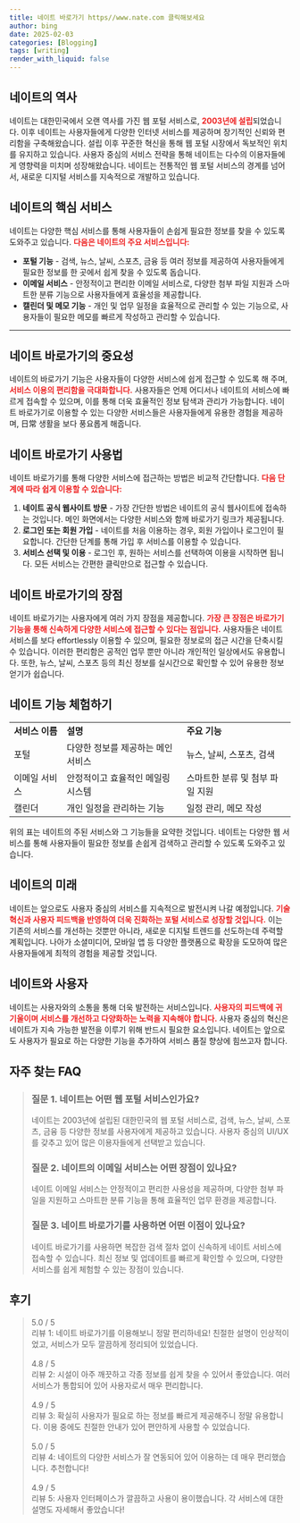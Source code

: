 ```yaml
---
title: 네이트 바로가기 https//www.nate.com 클릭해보세요
author: bing
date: 2025-02-03
categories: [Blogging]
tags: [writing]
render_with_liquid: false
---
```



<h2 id='네이트의 역사'>네이트의 역사</h2>

<p>네이트는 대한민국에서 오랜 역사를 가진 웹 포털 서비스로, <b><span style="color: #ee2323;">2003년에 설립</span></b>되었습니다. 이후 네이트는 사용자들에게 다양한 인터넷 서비스를 제공하며 장기적인 신뢰와 편리함을 구축해왔습니다. 설립 이후 꾸준한 혁신을 통해 웹 포털 시장에서 독보적인 위치를 유지하고 있습니다. 사용자 중심의 서비스 전략을 통해 네이트는 다수의 이용자들에게 영향력을 미치며 성장해왔습니다. 네이트는 전통적인 웹 포털 서비스의 경계를 넘어서, 새로운 디지털 서비스를 지속적으로 개발하고 있습니다.</p>

<h2 id='네이트의 핵심 서비스'>네이트의 핵심 서비스</h2>

<p>네이트는 다양한 핵심 서비스를 통해 사용자들이 손쉽게 필요한 정보를 찾을 수 있도록 도와주고 있습니다. <b><span style="color: #ee2323;">다음은 네이트의 주요 서비스입니다:</span></b></p>

<ul>
    <li><b>포털 기능</b> - 검색, 뉴스, 날씨, 스포츠, 금융 등 여러 정보를 제공하여 사용자들에게 필요한 정보를 한 곳에서 쉽게 찾을 수 있도록 돕습니다.</li>
    <li><b>이메일 서비스</b> - 안정적이고 편리한 이메일 서비스로, 다양한 첨부 파일 지원과 스마트한 분류 기능으로 사용자들에게 효율성을 제공합니다.</li>
    <li><b>캘린더 및 메모 기능</b> - 개인 및 업무 일정을 효율적으로 관리할 수 있는 기능으로, 사용자들이 필요한 메모를 빠르게 작성하고 관리할 수 있습니다.</li>
</ul>

<hr />

<h2 id='네이트 바로가기의 중요성'>네이트 바로가기의 중요성</h2>

<p>네이트의 바로가기 기능은 사용자들이 다양한 서비스에 쉽게 접근할 수 있도록 해 주며, <b><span style="color: #ee2323;">서비스 이용의 편리함을 극대화합니다.</span></b> 사용자들은 언제 어디서나 네이트의 서비스에 빠르게 접속할 수 있으며, 이를 통해 더욱 효율적인 정보 탐색과 관리가 가능합니다. 네이트 바로가기로 이용할 수 있는 다양한 서비스들은 사용자들에게 유용한 경험을 제공하며, 日常 생활을 보다 풍요롭게 해줍니다.</p>

<h2 id='네이트 바로가기 사용법'>네이트 바로가기 사용법</h2>

<p>네이트 바로가기를 통해 다양한 서비스에 접근하는 방법은 비교적 간단합니다. <b><span style="color: #ee2323;">다음 단계에 따라 쉽게 이용할 수 있습니다:</span></b></p>

<ol>
    <li><b>네이트 공식 웹사이트 방문</b> - 가장 간단한 방법은 네이트의 공식 웹사이트에 접속하는 것입니다. 메인 화면에서는 다양한 서비스와 함께 바로가기 링크가 제공됩니다.</li>
    <li><b>로그인 또는 회원 가입</b> - 네이트를 처음 이용하는 경우, 회원 가입이나 로그인이 필요합니다. 간단한 단계를 통해 가입 후 서비스를 이용할 수 있습니다.</li>
    <li><b>서비스 선택 및 이용</b> - 로그인 후, 원하는 서비스를 선택하여 이용을 시작하면 됩니다. 모든 서비스는 간편한 클릭만으로 접근할 수 있습니다.</li>
</ol>

<h2 id='네이트 바로가기의 장점'>네이트 바로가기의 장점</h2>

<p>네이트 바로가기는 사용자에게 여러 가지 장점을 제공합니다. <b><span style="color: #ee2323;">가장 큰 장점은 바로가기 기능을 통해 신속하게 다양한 서비스에 접근할 수 있다는 점입니다.</span></b> 사용자들은 네이트 서비스를 보다 effortlessly 이용할 수 있으며, 필요한 정보로의 접근 시간을 단축시킬 수 있습니다. 이러한 편리함은 공적인 업무 뿐만 아니라 개인적인 일상에서도 유용합니다. 또한, 뉴스, 날씨, 스포츠 등의 최신 정보를 실시간으로 확인할 수 있어 유용한 정보 얻기가 쉽습니다.</p>

<h2 id='네이트 기능 체험하기'>네이트 기능 체험하기</h2>

<table>
    <tr>
        <td><b>서비스 이름</b></td>
        <td><b>설명</b></td>
        <td><b>주요 기능</b></td>
    </tr>
    <tr>
        <td>포털</td>
        <td>다양한 정보를 제공하는 메인 서비스</td>
        <td>뉴스, 날씨, 스포츠, 검색</td>
    </tr>
    <tr>
        <td>이메일 서비스</td>
        <td>안정적이고 효율적인 메일링 시스템</td>
        <td>스마트한 분류 및 첨부 파일 지원</td>
    </tr>
    <tr>
        <td>캘린더</td>
        <td>개인 일정을 관리하는 기능</td>
        <td>일정 관리, 메모 작성</td>
    </tr>
</table>

<p>위의 표는 네이트의 주된 서비스와 그 기능들을 요약한 것입니다. 네이트는 다양한 웹 서비스를 통해 사용자들이 필요한 정보를 손쉽게 검색하고 관리할 수 있도록 도와주고 있습니다. </p>

<h2 id='네이트의 미래'>네이트의 미래</h2>

<p>네이트는 앞으로도 사용자 중심의 서비스를 지속적으로 발전시켜 나갈 예정입니다. <b><span style="color: #ee2323;">기술 혁신과 사용자 피드백을 반영하여 더욱 진화하는 포털 서비스로 성장할 것입니다.</span></b> 이는 기존의 서비스를 개선하는 것뿐만 아니라, 새로운 디지털 트렌드를 선도하는데 주력할 계획입니다. 나아가 소셜미디어, 모바일 앱 등 다양한 플랫폼으로 확장을 도모하여 많은 사용자들에게 최적의 경험을 제공할 것입니다.</p>

<h2 id='네이트와 사용자'>네이트와 사용자</h2>

<p>네이트는 사용자와의 소통을 통해 더욱 발전하는 서비스입니다. <b><span style="color: #ee2323;">사용자의 피드백에 귀 기울이며 서비스를 개선하고 다양화하는 노력을 지속해야 합니다.</span></b> 사용자 중심의 혁신은 네이트가 지속 가능한 발전을 이루기 위해 반드시 필요한 요소입니다. 네이트는 앞으로도 사용자가 필요로 하는 다양한 기능을 추가하여 서비스 품질 향상에 힘쓰고자 합니다.</p>


<h2 id='자주_찾는_FAQ'>자주 찾는 FAQ</h2>
<div itemscope="" itemtype="https://schema.org/FAQPage"> 
<blockquote> 
<div itemscope="" itemprop="mainEntity" itemtype="https://schema.org/Question"> 
<h3 itemprop="name">질문 1. 네이트는 어떤 웹 포털 서비스인가요?</h3> 
<div itemscope="" itemprop="acceptedAnswer" itemtype="https://schema.org/Answer"> 
<span itemprop="text"> 
<p>네이트는 2003년에 설립된 대한민국의 웹 포털 서비스로, 검색, 뉴스, 날씨, 스포츠, 금융 등 다양한 정보를 사용자에게 제공하고 있습니다. 사용자 중심의 UI/UX를 갖추고 있어 많은 이용자들에게 선택받고 있습니다.</p> 
</span> 
</div> 
</div> 

<div itemscope="" itemprop="mainEntity" itemtype="https://schema.org/Question"> 
<h3 itemprop="name">질문 2. 네이트의 이메일 서비스는 어떤 장점이 있나요?</h3> 
<div itemscope="" itemprop="acceptedAnswer" itemtype="https://schema.org/Answer"> 
<span itemprop="text"> 
<p>네이트 이메일 서비스는 안정적이고 편리한 사용성을 제공하며, 다양한 첨부 파일을 지원하고 스마트한 분류 기능을 통해 효율적인 업무 환경을 제공합니다.</p> 
</span> 
</div> 
</div> 

<div itemscope="" itemprop="mainEntity" itemtype="https://schema.org/Question"> 
<h3 itemprop="name">질문 3. 네이트 바로가기를 사용하면 어떤 이점이 있나요?</h3> 
<div itemscope="" itemprop="acceptedAnswer" itemtype="https://schema.org/Answer"> 
<span itemprop="text"> 
<p>네이트 바로가기를 사용하면 복잡한 검색 절차 없이 신속하게 네이트 서비스에 접속할 수 있습니다. 최신 정보 및 업데이트를 빠르게 확인할 수 있으며, 다양한 서비스를 쉽게 체험할 수 있는 장점이 있습니다.</p> 
</span> 
</div> 
</div> 
</blockquote> 
</div>
<h2 id='후기'>후기</h2>
<div itemscope itemtype="https://schema.org/Product">
  <blockquote>
  <div itemprop="review" itemscope itemtype="https://schema.org/Review">
      <div itemprop="reviewRating" itemscope itemtype="https://schema.org/Rating"> <span itemprop="ratingValue">5.0</span> / <span itemprop="bestRating">5</span> </div>
      <span itemprop="reviewBody">리뷰 1: 네이트 바로가기를 이용해보니 정말 편리하네요! 친절한 설명이 인상적이었고, 서비스가 모두 깔끔하게 정리되어 있었습니다.</span>
  </div>
  <br>
  <div itemprop="review" itemscope itemtype="https://schema.org/Review">
      <div itemprop="reviewRating" itemscope itemtype="https://schema.org/Rating"> <span itemprop="ratingValue">4.8</span> / <span itemprop="bestRating">5</span> </div>
      <span itemprop="reviewBody">리뷰 2: 시설이 아주 깨끗하고 각종 정보를 쉽게 찾을 수 있어서 좋았습니다. 여러 서비스가 통합되어 있어 사용자로서 매우 편리합니다.</span>
  </div>
  <br>
  <div itemprop="review" itemscope itemtype="https://schema.org/Review">
      <div itemprop="reviewRating" itemscope itemtype="https://schema.org/Rating"> <span itemprop="ratingValue">4.9</span> / <span itemprop="bestRating">5</span> </div>
      <span itemprop="reviewBody">리뷰 3: 확실히 사용자가 필요로 하는 정보를 빠르게 제공해주니 정말 유용합니다. 이용 중에도 친절한 안내가 있어 편안하게 사용할 수 있었습니다.</span>
  </div>
  <br>
  <div itemprop="review" itemscope itemtype="https://schema.org/Review">
      <div itemprop="reviewRating" itemscope itemtype="https://schema.org/Rating"> <span itemprop="ratingValue">5.0</span> / <span itemprop="bestRating">5</span> </div>
      <span itemprop="reviewBody">리뷰 4: 네이트의 다양한 서비스가 잘 연동되어 있어 이용하는 데 매우 편리했습니다. 추천합니다!</span>
  </div>
  <br>
  <div itemprop="review" itemscope itemtype="https://schema.org/Review">
      <div itemprop="reviewRating" itemscope itemtype="https://schema.org/Rating"> <span itemprop="ratingValue">4.9</span> / <span itemprop="bestRating">5</span> </div>
      <span itemprop="reviewBody">리뷰 5: 사용자 인터페이스가 깔끔하고 사용이 용이했습니다. 각 서비스에 대한 설명도 자세해서 좋았습니다!</span>
  </div>
  </blockquote>
</div>
